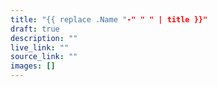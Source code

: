 ```yaml
---
title: "{{ replace .Name "-" " " | title }}"
draft: true
description: ""
live_link: ""
source_link: ""
images: []
---
```

